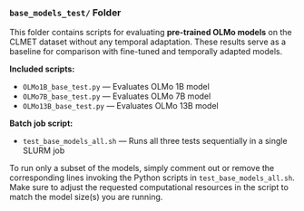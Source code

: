 ### `base_models_test/` Folder

This folder contains scripts for evaluating **pre-trained OLMo models** on the CLMET dataset without any temporal adaptation. These results serve as a baseline for comparison with fine-tuned and temporally adapted models.

**Included scripts:**

- `OLMo1B_base_test.py` — Evaluates OLMo 1B model  
- `OLMo7B_base_test.py` — Evaluates OLMo 7B model  
- `OLMo13B_base_test.py` — Evaluates OLMo 13B model  

**Batch job script:**

- `test_base_models_all.sh` — Runs all three tests sequentially in a single SLURM job

To run only a subset of the models, simply comment out or remove the corresponding lines invoking the Python scripts in `test_base_models_all.sh`.  
Make sure to adjust the requested computational resources in the script to match the model size(s) you are running.
